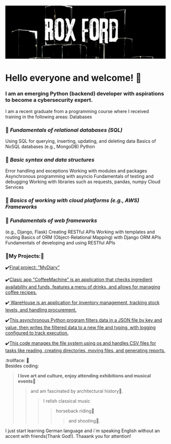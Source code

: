 
[![Header](https://github.com/BlackWaterPark0011010111/BlackWaterPark0011010111/blob/main/assets/Rox%20Ford%20(1).jpg)](https://github.com/BlackWaterPark0011010111) 



# Hello everyone and welcome! :heartbeat:

### I am an emerging Python (backend) developer with aspirations to become a cybersecurity expert.

I am a recent graduate from a programming course where I received training in the following areas:
Databases

### 🔎 ***Fundamentals of relational databases (SQL)***

Using SQL for querying, inserting, updating, and deleting data
Basics of NoSQL databases (e.g., MongoDB)
Python 

### 🔎 ***Basic syntax and data structures***

Error handling and exceptions
Working with modules and packages
Asynchronous programming with asyncio
Fundamentals of testing and debugging
Working with libraries such as requests, pandas, numpy
Cloud Services

### 🔎 ***Basics of working with cloud platforms (e.g., AWS) Frameworks***

### 🔎 ***Fundamentals of web frameworks***
(e.g., Django, Flask)
Creating RESTful APIs
Working with templates and routing
Basics of ORM (Object-Relational Mapping) with Django ORM
APIs
Fundamentals of developing and using RESTful APIs


### 📎My Projects:📎

 ✔️[Final project: "MyDiary"](https://github.com/BlackWaterPark0011010111/MyBlog)

 ✔️[Clasic app "CoffeeMachine" is an application that checks ingredient availability and funds, features a menu of drinks, and allows for managing coffee recipes.](https://github.com/BlackWaterPark0011010111/CoffeeMachine)


 ✔️[ WareHouse is an application for inventory management, tracking stock levels, and handling procurement.](https://github.com/BlackWaterPark0011010111/WareHouse)



 ✔️[This asynchronous Python program filters data in a JSON file by key and value, then writes the filtered data to a new file and typing, with logging configured to track execution.](https://github.com/BlackWaterPark0011010111/Asinc)


  ✔️[This code manages the file system using os and handles CSV files for tasks like reading, creating directories, moving files, and generating reports.](https://github.com/BlackWaterPark0011010111/IO_Manipulate)



:trollface: 💬  
Besides coding:

>**I love art and culture, enjoy attending exhibitions and musical events**💃
>>and am fascinated by architectural history🏰.
>>>I relish classical music 
>>>>horseback riding🏇
>>>>>and shooting🎯. 

I just start learning German language and i`m speaking English without an accent with friends(Thank God!).
Thaaank you for attention!